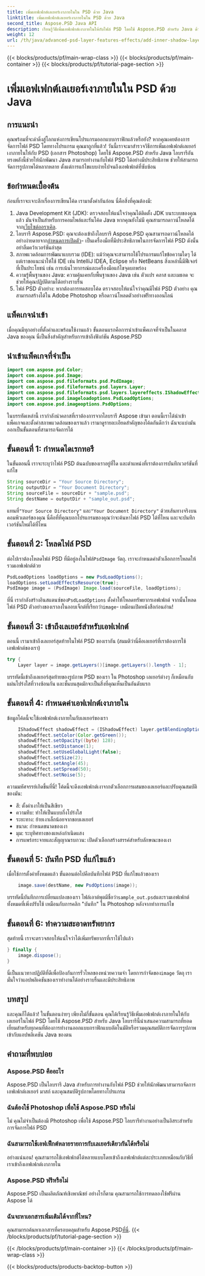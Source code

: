 ```yaml
---
title: เพิ่มเอฟเฟกต์เลเยอร์เงาภายในใน PSD ด้วย Java
linktitle: เพิ่มเอฟเฟกต์เลเยอร์เงาภายในใน PSD ด้วย Java
second_title: Aspose.PSD Java API
description: เรียนรู้วิธีเพิ่มเอฟเฟกต์เงาภายในให้กับไฟล์ PSD โดยใช้ Aspose.PSD สำหรับ Java ด้วยบทช่วยสอนทีละขั้นตอนนี้ รวมถึงเคล็ดลับและแนวทางปฏิบัติที่ดีที่สุด
weight: 12
url: /th/java/advanced-psd-layer-features-effects/add-inner-shadow-layer-effect-psd/
---
```


{{< blocks/products/pf/main-wrap-class >}}
{{< blocks/products/pf/main-container >}}
{{< blocks/products/pf/tutorial-page-section >}}

# เพิ่มเอฟเฟกต์เลเยอร์เงาภายในใน PSD ด้วย Java

## การแนะนำ
คุณพร้อมที่จะดำดิ่งสู่โลกแห่งการเขียนโปรแกรมออกแบบกราฟิกแล้วหรือยัง? หากคุณเคยต้องการจัดการไฟล์ PSD โดยทางโปรแกรม คุณมาถูกที่แล้ว! วันนี้เราจะมาสำรวจวิธีการเพิ่มเอฟเฟกต์เลเยอร์เงาภายในให้กับ PSD (เอกสาร Photoshop) โดยใช้ Aspose.PSD สำหรับ Java ไลบรารีอันทรงพลังนี้ช่วยให้นักพัฒนา Java สามารถทำงานกับไฟล์ PSD ได้อย่างมีประสิทธิภาพ ช่วยให้สามารถจัดการรูปภาพได้หลากหลาย ตั้งแต่การแก้ไขแบบง่ายไปจนถึงเอฟเฟกต์ที่ซับซ้อน
## ข้อกำหนดเบื้องต้น
ก่อนที่เราจะเจาะลึกเรื่องการเขียนโค้ด เรามาตั้งค่ากันก่อน นี่คือสิ่งที่คุณต้องมี:
1.  Java Development Kit (JDK): ตรวจสอบให้แน่ใจว่าคุณได้ติดตั้ง JDK บนระบบของคุณแล้ว มันจำเป็นสำหรับการคอมไพล์และรันโค้ด Java หากคุณยังไม่มี คุณสามารถดาวน์โหลดได้จาก[เว็บไซต์ออราเคิล](https://www.oracle.com/java/technologies/javase-jdk11-downloads.html).
2. ไลบรารี Aspose.PSD: คุณจะต้องเข้าถึงไลบรารี Aspose.PSD คุณสามารถดาวน์โหลดได้อย่างง่ายดายจาก[กำหนดการเปิดตัว](https://releases.aspose.com/psd/java/)- เป็นเครื่องมือที่มีประสิทธิภาพในการจัดการไฟล์ PSD ดังนั้นอย่าลืมคว้าเวอร์ชันล่าสุด
3. สภาพแวดล้อมการพัฒนาแบบรวม (IDE): แม้ว่าคุณจะสามารถใช้โปรแกรมแก้ไขข้อความใดๆ ได้ แต่เราขอแนะนำให้ใช้ IDE เช่น IntelliJ IDEA, Eclipse หรือ NetBeans สิ่งเหล่านี้มีฟีเจอร์ที่เป็นประโยชน์ เช่น การเน้นไวยากรณ์และเครื่องมือแก้ไขจุดบกพร่อง
4. ความรู้พื้นฐานของ Java: ความคุ้นเคยกับพื้นฐานของ Java เช่น ตัวแปร คลาส และเมธอด จะช่วยให้คุณปฏิบัติตามได้อย่างราบรื่น
5. ไฟล์ PSD ตัวอย่าง: หากต้องการทดสอบโค้ด ตรวจสอบให้แน่ใจว่าคุณมีไฟล์ PSD ตัวอย่าง คุณสามารถสร้างได้ใน Adobe Photoshop หรือดาวน์โหลดตัวอย่างฟรีทางออนไลน์
## แพ็คเกจนำเข้า
เมื่อคุณมีทุกอย่างที่ตั้งค่าและพร้อมใช้งานแล้ว ขั้นตอนแรกคือการนำเข้าแพ็คเกจที่จำเป็นในคลาส Java ของคุณ นี่เป็นสิ่งสำคัญสำหรับการเข้าถึงฟังก์ชัน Aspose.PSD 
## นำเข้าแพ็คเกจที่จำเป็น
```java
import com.aspose.psd.Color;
import com.aspose.psd.Image;
import com.aspose.psd.fileformats.psd.PsdImage;
import com.aspose.psd.fileformats.psd.layers.Layer;
import com.aspose.psd.fileformats.psd.layers.layereffects.IShadowEffect;
import com.aspose.psd.imageloadoptions.PsdLoadOptions;
import com.aspose.psd.imageoptions.PsdOptions;
```
ในบรรทัดเหล่านี้ เรากำลังนำคลาสที่เราต้องการจากไลบรารี Aspose เข้ามา
ตอนนี้เราได้นำเข้าแพ็คเกจและตั้งค่าสภาพแวดล้อมของเราแล้ว เรามาดูรายละเอียดสำคัญของโค้ดกันดีกว่า ฉันจะแบ่งมันออกเป็นขั้นตอนที่สามารถจัดการได้
## ขั้นตอนที่ 1: กำหนดไดเรกทอรี
ในขั้นตอนนี้ เราจะระบุว่าไฟล์ PSD ต้นฉบับของเราอยู่ที่ใด และตำแหน่งที่เราต้องการบันทึกเวอร์ชันที่แก้ไข 
```java
String sourceDir = "Your Source Directory";
String outputDir = "Your Document Directory";
String sourceFile = sourceDir + "sample.psd";
String destName = outputDir + "sample_out.psd";
```
 แทนที่`"Your Source Directory"` และ`"Your Document Directory"` ด้วยเส้นทางจริงบนคอมพิวเตอร์ของคุณ นี่คือที่ที่คุณบอกโปรแกรมของคุณว่าจะค้นหาไฟล์ PSD ได้ที่ไหน และจะบันทึกเวอร์ชันใหม่ได้ที่ไหน
## ขั้นตอนที่ 2: โหลดไฟล์ PSD
 ต่อไปเราต้องโหลดไฟล์ PSD ที่มีอยู่ลงในไฟล์`PsdImage` วัตถุ. เราจะกำหนดค่าตัวเลือกการโหลดให้รวมเอฟเฟกต์ด้วย
```java
PsdLoadOptions loadOptions = new PsdLoadOptions();
loadOptions.setLoadEffectsResource(true);
PsdImage image = (PsdImage) Image.load(sourceFile, loadOptions);
```
 ที่นี่ เรากำลังสร้างอินสแตนซ์ของ`PsdLoadOptions` ตั้งค่าให้โหลดทรัพยากรเอฟเฟกต์ จากนั้นโหลดไฟล์ PSD ตัวอย่างของเราลงในออบเจ็กต์ที่เรียกว่า`image`- เหมือนเปิดหนังสือก่อนอ่าน!
## ขั้นตอนที่ 3: เข้าถึงเลเยอร์สำหรับเอฟเฟกต์
ตอนนี้ เรามาเข้าถึงเลเยอร์สุดท้ายในไฟล์ PSD ของเรากัน (สมมติว่านี่คือเลเยอร์ที่เราต้องการใช้เอฟเฟกต์ของเรา)
```java
try {
    Layer layer = image.getLayers()[image.getLayers().length - 1];
```
บรรทัดนี้เข้าถึงเลเยอร์สุดท้ายของรูปภาพ PSD ของเรา ใน Photoshop เลเยอร์ต่างๆ ก็เหมือนกับแผ่นโปร่งใสที่วางซ้อนกัน และชั้นบนสุดมักจะเป็นสิ่งที่คุณเห็นเป็นอันดับแรก
## ขั้นตอนที่ 4: กำหนดค่าเอฟเฟกต์เงาภายใน
ข้อมูลโค้ดนี้จะใช้เอฟเฟกต์เงาภายในกับเลเยอร์ของเรา 
```java
    IShadowEffect shadowEffect = (IShadowEffect) layer.getBlendingOptions().getEffects()[0];
    shadowEffect.setColor(Color.getGreen());
    shadowEffect.setOpacity((byte) 128);
    shadowEffect.setDistance(1);
    shadowEffect.setUseGlobalLight(false);
    shadowEffect.setSize(2);
    shadowEffect.setAngle(45);
    shadowEffect.setSpread(50);
    shadowEffect.setNoise(5);
```
ความมหัศจรรย์เกิดขึ้นที่นี่! โค้ดนี้จะดึงเอฟเฟกต์เงาจากตัวเลือกการผสมของเลเยอร์และปรับคุณสมบัติของมัน:
- สี: ตั้งค่าเงาให้เป็นสีเขียว
- ความทึบ: ทำให้เป็นแบบกึ่งโปร่งใส
- ระยะทาง: ย้ายเงาเล็กน้อยจากขอบเลเยอร์
- ขนาด: กำหนดขนาดของเงา
- มุม: ระบุทิศทางของแหล่งกำเนิดแสง
- การแพร่กระจายและสัญญาณรบกวน: เปิดตัวเลือกสร้างสรรค์สำหรับลักษณะของเงา
## ขั้นตอนที่ 5: บันทึก PSD ที่แก้ไขแล้ว
เมื่อใช้การตั้งค่าทั้งหมดแล้ว ขั้นตอนต่อไปคือบันทึกไฟล์ PSD ที่แก้ไขแล้วของเรา
```java
    image.save(destName, new PsdOptions(image));
```
บรรทัดนี้บันทึกการเปลี่ยนแปลงของเรา ไฟล์เอาต์พุตมีชื่อว่า`sample_out.psd`และรวมเอฟเฟกต์ทั้งหมดที่เพิ่งปรับใช้ เหมือนกับการคลิก "บันทึก" ใน Photoshop หลังจากทำการแก้ไข
## ขั้นตอนที่ 6: ทำความสะอาดทรัพยากร
สุดท้ายนี้ เราจะตรวจสอบให้แน่ใจว่าได้เพิ่มทรัพยากรที่เราใช้ไปแล้ว
```java
} finally {
    image.dispose();
}
```
 นี่เป็นแนวทางปฏิบัติที่ดีเพื่อป้องกันการรั่วไหลของหน่วยความจำ โดยการกำจัดของ`image` วัตถุ เรามั่นใจว่าแอปพลิเคชันของเราทำงานได้อย่างราบรื่นและมีประสิทธิภาพ
## บทสรุป
และคุณก็ได้แล้ว! ในขั้นตอนง่ายๆ เพียงไม่กี่ขั้นตอน คุณได้เรียนรู้วิธีเพิ่มเอฟเฟกต์เงาภายในให้กับเลเยอร์ในไฟล์ PSD โดยใช้ Aspose.PSD สำหรับ Java ไลบรารีนี้นำเสนอความสามารถที่ยอดเยี่ยมสำหรับทุกคนที่ต้องการทำงานออกแบบกราฟิกแบบอัตโนมัติหรือรวมคุณสมบัติการจัดการรูปภาพเข้ากับแอปพลิเคชัน Java ของตน 

## คำถามที่พบบ่อย
### Aspose.PSD คืออะไร  
Aspose.PSD เป็นไลบรารี Java สำหรับการทำงานกับไฟล์ PSD ช่วยให้นักพัฒนาสามารถจัดการเอฟเฟกต์เลเยอร์ มาสก์ และคุณสมบัติรูปภาพโดยทางโปรแกรม
### ฉันต้องใช้ Photoshop เพื่อใช้ Aspose.PSD หรือไม่  
ไม่ คุณไม่จำเป็นต้องมี Photoshop เพื่อใช้ Aspose.PSD ไลบรารีทำงานอย่างเป็นอิสระสำหรับการจัดการไฟล์ PSD
### ฉันสามารถใช้เอฟเฟ็กต์หลายรายการกับเลเยอร์เดียวกันได้หรือไม่  
อย่างแน่นอน! คุณสามารถใช้เอฟเฟกต์ได้หลายแบบโดยเข้าถึงเอฟเฟกต์แต่ละประเภทเหมือนกับวิธีที่เราเข้าถึงเอฟเฟกต์เงาภายใน
### Aspose.PSD ฟรีหรือไม่  
Aspose.PSD เป็นผลิตภัณฑ์เชิงพาณิชย์ อย่างไรก็ตาม คุณสามารถใช้การทดลองใช้ฟรีผ่าน Aspose ได้
### ฉันจะหาเอกสารเพิ่มเติมได้จากที่ไหน?  
 คุณสามารถค้นหาเอกสารที่ครอบคลุมสำหรับ Aspose.PSD[ที่นี่](https://reference.aspose.com/psd/java/).
{{< /blocks/products/pf/tutorial-page-section >}}

{{< /blocks/products/pf/main-container >}}
{{< /blocks/products/pf/main-wrap-class >}}

{{< blocks/products/products-backtop-button >}}
